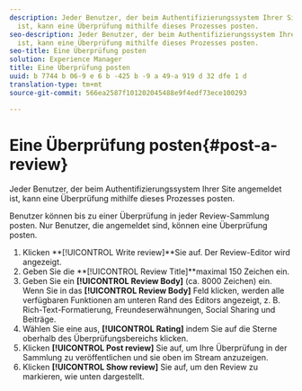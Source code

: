 ```yaml
---
description: Jeder Benutzer, der beim Authentifizierungssystem Ihrer Site angemeldet
  ist, kann eine Überprüfung mithilfe dieses Prozesses posten.
seo-description: Jeder Benutzer, der beim Authentifizierungssystem Ihrer Site angemeldet
  ist, kann eine Überprüfung mithilfe dieses Prozesses posten.
seo-title: Eine Überprüfung posten
solution: Experience Manager
title: Eine Überprüfung posten
uuid: b 7744 b 06-9 e 6 b -425 b -9 a 49-a 919 d 32 dfe 1 d
translation-type: tm+mt
source-git-commit: 566ea2587f101202045488e9f4edf73ece100293

---
```



# Eine Überprüfung posten{#post-a-review}

Jeder Benutzer, der beim Authentifizierungssystem Ihrer Site angemeldet ist, kann eine Überprüfung mithilfe dieses Prozesses posten.

Benutzer können bis zu einer Überprüfung in jeder Review-Sammlung posten. Nur Benutzer, die angemeldet sind, können eine Überprüfung posten.

1. Klicken **[!UICONTROL Write review]**Sie auf. Der Review-Editor wird angezeigt.
1. Geben Sie die **[!UICONTROL Review Title]**maximal 150 Zeichen ein.
1. Geben Sie ein **[!UICONTROL Review Body]** (ca. 8000 Zeichen) ein. Wenn Sie in das **[!UICONTROL Review Body]** Feld klicken, werden alle verfügbaren Funktionen am unteren Rand des Editors angezeigt, z. B. Rich-Text-Formatierung, Freundeserwähnungen, Social Sharing und Beiträge.
1. Wählen Sie eine aus, **[!UICONTROL Rating]** indem Sie auf die Sterne oberhalb des Überprüfungsbereichs klicken.
1. Klicken **[!UICONTROL Post review]** Sie auf, um Ihre Überprüfung in der Sammlung zu veröffentlichen und sie oben im Stream anzuzeigen.
1. Klicken **[!UICONTROL Show review]** Sie auf, um den Review zu markieren, wie unten dargestellt.
